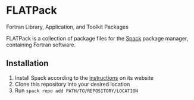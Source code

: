 # FLATPack
Fortran Library, Application, and Toolkit Packages

FLATPack is a collection of package files for the [Spack](https://spack.readthedocs.io/en/latest/) 
package manager, containing Fortran software. 

## Installation
1. Install Spack according to the [instructions](http://spack.readthedocs.io/en/latest/getting_started.html) on its website
2. Clone this repository into your desired location
3. Run ``spack repo add PATH/TO/REPOSITORY/LOCATION``
